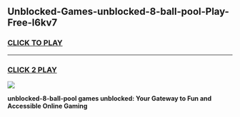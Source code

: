
## Unblocked-Games-unblocked-8-ball-pool-Play-Free-l6kv7
<h3>
<a href="https://premium76.site?title=unblocked-8-ball-pool&ref=18A1">CLICK TO PLAY</a></h3>
<hr>

<h3>
<a href="https://premium76.site?title=unblocked-8-ball-pool&ref=18A1">CLICK 2 PLAY</a>
  
</h3>

<a href="https://premium76.site?title=unblocked-8-ball-pool&ref=18A1"><img src="https://clearcache.store/games.png"></a>


**unblocked-8-ball-pool games unblocked: Your Gateway to Fun and Accessible Online Gaming**
